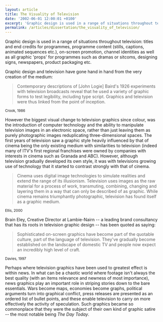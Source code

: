 ```yaml
---
layout: article
title: The Visuality of Television
date: '2002-06-01 12:00:01 +0100'
excerpt: 'Graphic design is used in a range of situations throughout television: titles and end credits for programmes, programme content (stills, captions, animated sequences etc.), on-screen promotion, channel identities as well as all graphic ''props'' for programmes such as dramas or sitcoms, designing signs, newspapers, product packaging etc.'
permalink: /articles/dissertation/the_visuality_of_television/
---
```

Graphic design is used in a range of situations throughout television: titles and end credits for programmes, programme content (stills, captions, animated sequences etc.), on-screen promotion, channel identities as well as all graphic 'props' for programmes such as dramas or sitcoms, designing signs, newspapers, product packaging etc.

Graphic design and television have gone hand in hand from the very creation of the medium:

  > Contemporary descriptions of [John Logie] Baird's 1926 experiments with television broadcasts reveal that he used a variety of graphic forms to test legibility, including type script. Graphics and television were thus linked from the point of inception.

<small>Crook, 1986</small>

However the biggest visual change to television graphics since colour, was the introduction of computer technology and the ability to manipulate television images in an electronic space, rather than just leaving them as purely photographic images reduplicating three-dimensional spaces. The first years of television saw a graphic style heavily influenced by that of cinema being the only existing medium with similarities to television (indeed many of ITV's first regional franchises were owned by companies with interests in cinema such as Granada and ABC). However, although television gradually developed its own style, it was with televisions growing use of technology that it started to contrast strongly with that of cinema.

  > Cinema uses digital image technologies to simulate realities and extend the range of its illusionism. Television uses images as the raw material for a process of work, transmuting, combining, changing and layering them in a way that can only be described of as graphic. While cinema remains triumphantly photographic, television has found itself as a graphic medium.

<small>Ellis, 2000</small>

Brain Eley, Creative Director at Lambie-Nairn -- a leading brand consultancy that has its roots in television graphic design -- has been quoted as saying:

  > Sophisticated on-screen graphics have become part of the quotable culture, part of the language of television. They've gradually become established on the landscape of domestic <abbr>TV</abbr> and people now expect an incredibly high level of craft.

<small>Davies, 1997</small>

Perhaps where television graphics have been used to greatest effect is within news. In what can be a chaotic world where footage isn't always the best quality (with an items relevance and newness of most importance), news graphics play an important role in striping stories down to the bare essentials. Wars become maps, economies become graphs, political arguments turn into graphical conflict, press releases are presented as an ordered list of bullet points, and these enable television to carry on more effectively the activity of speculation. Such graphics became so commonplace that they were the subject of their own kind of graphic satire -- the most notable being <cite>The Day Today</cite>.